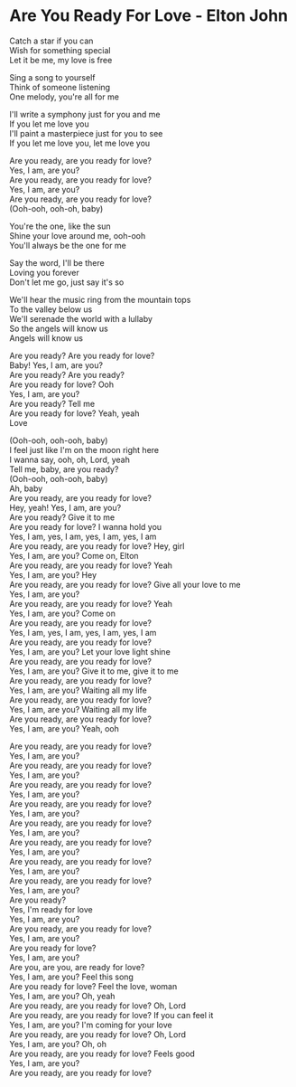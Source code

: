 # Are You Ready For Love - Elton John

Catch a star if you can\
Wish for something special\
Let it be me, my love is free

Sing a song to yourself\
Think of someone listening\
One melody, you're all for me

I'll write a symphony just for you and me\
If you let me love you\
I'll paint a masterpiece just for you to see\
If you let me love you, let me love you

Are you ready, are you ready for love?\
Yes, I am, are you?\
Are you ready, are you ready for love?\
Yes, I am, are you?\
Are you ready, are you ready for love?\
(Ooh-ooh, ooh-oh, baby)

You're the one, like the sun\
Shine your love around me, ooh-ooh\
You'll always be the one for me

Say the word, I'll be there\
Loving you forever\
Don't let me go, just say it's so

We'll hear the music ring from the mountain tops\
To the valley below us\
We'll serenade the world with a lullaby\
So the angels will know us\
Angels will know us

Are you ready? Are you ready for love?\
Baby! Yes, I am, are you?\
Are you ready? Are you ready?\
Are you ready for love? Ooh\
Yes, I am, are you?\
Are you ready? Tell me\
Are you ready for love? Yeah, yeah\
Love

(Ooh-ooh, ooh-ooh, baby)\
I feel just like I'm on the moon right here\
I wanna say, ooh, oh, Lord, yeah\
Tell me, baby, are you ready?\
(Ooh-ooh, ooh-ooh, baby)\
Ah, baby\
Are you ready, are you ready for love?\
Hey, yeah! Yes, I am, are you?\
Are you ready? Give it to me\
Are you ready for love? I wanna hold you\
Yes, I am, yes, I am, yes, I am, yes, I am\
Are you ready, are you ready for love? Hey, girl\
Yes, I am, are you? Come on, Elton\
Are you ready, are you ready for love? Yeah\
Yes, I am, are you? Hey\
Are you ready, are you ready for love? Give all your love to me\
Yes, I am, are you?\
Are you ready, are you ready for love? Yeah\
Yes, I am, are you? Come on\
Are you ready, are you ready for love?\
Yes, I am, yes, I am, yes, I am, yes, I am\
Are you ready, are you ready for love?\
Yes, I am, are you? Let your love light shine\
Are you ready, are you ready for love?\
Yes, I am, are you? Give it to me, give it to me\
Are you ready, are you ready for love?\
Yes, I am, are you? Waiting all my life\
Are you ready, are you ready for love?\
Yes, I am, are you? Waiting all my life\
Are you ready, are you ready for love?\
Yes, I am, are you? Yeah, ooh

Are you ready, are you ready for love?\
Yes, I am, are you?\
Are you ready, are you ready for love?\
Yes, I am, are you?\
Are you ready, are you ready for love?\
Yes, I am, are you?\
Are you ready, are you ready for love?\
Yes, I am, are you?\
Are you ready, are you ready for love?\
Yes, I am, are you?\
Are you ready, are you ready for love?\
Yes, I am, are you?\
Are you ready, are you ready for love?\
Yes, I am, are you?\
Are you ready, are you ready for love?\
Yes, I am, are you?\
Are you ready?\
Yes, I'm ready for love\
Yes, I am, are you?\
Are you ready, are you ready for love?\
Yes, I am, are you?\
Are you ready for love?\
Yes, I am, are you?\
Are you, are you, are ready for love?\
Yes, I am, are you? Feel this song\
Are you ready for love? Feel the love, woman\
Yes, I am, are you? Oh, yeah\
Are you ready, are you ready for love? Oh, Lord\
Are you ready, are you ready for love? If you can feel it\
Yes, I am, are you? I'm coming for your love\
Are you ready, are you ready for love? Oh, Lord\
Yes, I am, are you? Oh, oh\
Are you ready, are you ready for love? Feels good\
Yes, I am, are you?\
Are you ready, are you ready for love?